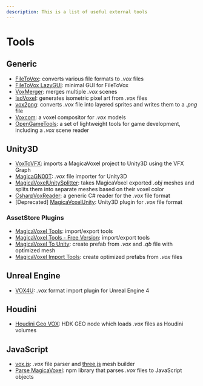 ```yaml
---
description: This is a list of useful external tools
---
```


# Tools

## Generic

* [FileToVox](https://github.com/Zarbuz/FileToVox): converts various file formats to _.vox_ files
* [FileToVox LazyGUI](https://github.com/patrikroy/FileToVox-LazyGUI): minimal GUI for FileToVox
* [VoxMerger](https://github.com/Zarbuz/VoxMerger): merges multiple _.vox_ scenes
* [IsoVoxel](https://github.com/tommyettinger/IsoVoxel): generates isometric pixel art from _.vox_ files
* [vox2png](https://github.com/jemisa/vox2png): converts _.vox_ file into layered sprites and writes them to a _.png_ file
* [Voxcom](https://github.com/larvalabs/voxcom): a voxel compositor for _.vox_ models
* [OpenGameTools](https://github.com/jpaver/opengametools): a set of lightweight tools for game development, including a _.vox_ scene reader

## Unity3D

*  [VoxToVFX](https://github.com/Zarbuz/VoxToVFX): imports a MagicaVoxel project to Unity3D using the VFX Graph
* [MagicaGN00T](https://github.com/pszpiczakowski/MagicaGN00T): _.vox_ file importer for Unity3D
* [MagicaVoxelUnitySplitter](https://github.com/tkeene/MagicaVoxelUnitySplitter): takes MagicaVoxel exported _.obj_ meshes and splits them into separate meshes based on their voxel color
*  [CsharpVoxReader](https://github.com/barraudf/CsharpVoxReader): a generic C\# reader for the _.vox_ file format
* \[Deprecated\] [MagicaVoxelUnity](https://github.com/darkfall/MagicaVoxelUnity): Unity3D plugin for _.vox_ file format

### AssetStore Plugins

* [MagicaVoxel Tools](https://assetstore.unity.com/packages/tools/utilities/magicavoxel-tools-131046?aid=1011lHJn): import/export tools
* [MagicaVoxel Tools - Free Version](https://assetstore.unity.com/packages/tools/utilities/magicavoxel-tools-free-146116?aid=1011lHJn): import/export tools
* [MagicaVoxel To Unity](https://assetstore.unity.com/packages/tools/modeling/magicavoxel-to-unity-63336?aid=1011lHJn): create prefab from _.vox_ and _.qb_ file with optimized mesh
* [MagicaVoxel Import Tools](https://assetstore.unity.com/packages/tools/modeling/magicavoxel-import-tools-143489?aid=1011lHJn): create optimized prefabs from _.vox_ files

## Unreal Engine

* [VOX4U](https://github.com/mik14a/VOX4U): _.vox_ format import plugin for Unreal Engine 4

## Houdini

* [Houdini Geo VOX](https://github.com/ttvd/houdini-geo-vox): HDK GEO node which loads _.vox_ files as Houdini volumes

## JavaScript

* [vox.js](http://github.dev7.jp/vox.js/): _.vox_ file parser and [three.js](https://threejs.org/) mesh builder
* [Parse MagicaVoxel](https://github.com/kevzettler/parse-magica-voxel): npm library that parses _.vox_ files to JavaScript objects

